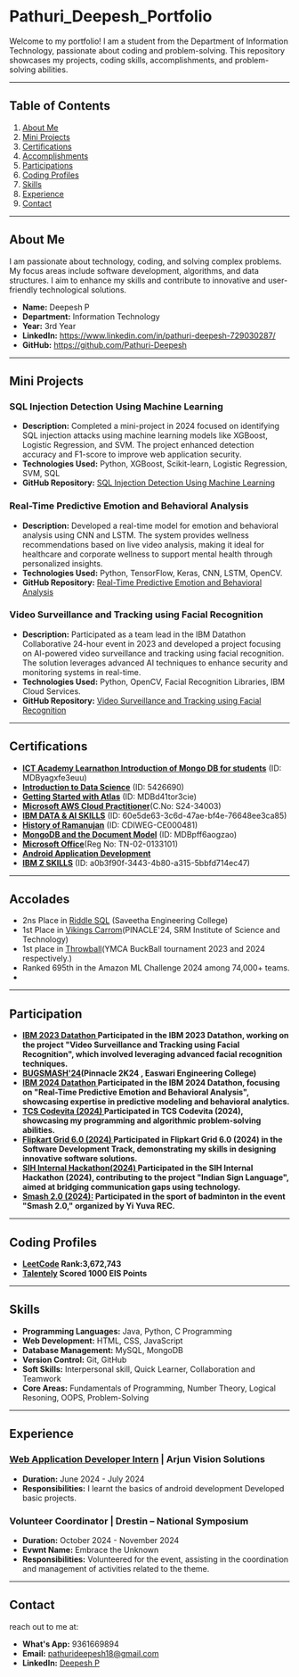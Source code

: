 # Pathuri_Deepesh_Portfolio
Welcome to my portfolio! I am a student from the Department of Information Technology, passionate about coding and problem-solving. This repository showcases my projects, coding skills, accomplishments, and problem-solving abilities.

---

## Table of Contents
1. [About Me](#about-me)
2. [Mini Projects](#mini-projects)
3. [Certifications](#certifications)
4. [Accomplishments](#accomplishments)
5. [Participations](#participation)
6. [Coding Profiles](#coding-profiles)
7. [Skills](#skills)
8. [Experience](#experience)
9. [Contact](#contact)

---

## About Me
I am passionate about technology, coding, and solving complex problems. My focus areas include software development, algorithms, and data structures. I aim to enhance my skills and contribute to innovative and user-friendly technological solutions.

- **Name:** Deepesh P
- **Department:** Information Technology
- **Year:** 3rd Year
- **LinkedIn:** https://www.linkedin.com/in/pathuri-deepesh-729030287/
- **GitHub:** https://github.com/Pathuri-Deepesh

---

## Mini Projects
### SQL Injection Detection Using Machine Learning
- **Description:** Completed a mini-project in 2024 focused on identifying SQL injection attacks using machine learning models like XGBoost, Logistic Regression, and SVM. The project enhanced detection accuracy and F1-score to improve web application security.
- **Technologies Used:** Python, XGBoost, Scikit-learn, Logistic Regression, SVM, SQL
- **GitHub Repository:** [SQL Injection Detection Using Machine Learning](https://github.com/Thilagavathi7/Discovery-and-deterrence-of-sql-injection-attack-using-machine-learning)

### Real-Time Predictive Emotion and Behavioral Analysis
- **Description:** Developed a real-time model for emotion and behavioral analysis using CNN and LSTM. The system provides wellness recommendations based on live video analysis, making it ideal for healthcare and corporate wellness to support mental health through personalized insights.
- **Technologies Used:** Python, TensorFlow, Keras, CNN, LSTM, OpenCV.
- **GitHub Repository:** [Real-Time Predictive Emotion and Behavioral Analysis](https://github.com/Jeevapriya14/A-Real-Time-Predictive-Emotion-and-Behavioral-Analysis-withWellness-Recommendations?tab=readme-ov-file)

### Video Surveillance and Tracking using Facial Recognition
- **Description:** Participated as a team lead in the IBM Datathon Collaborative 24-hour event in 2023 and developed a project focusing on AI-powered video surveillance and tracking using facial recognition. The solution leverages advanced AI techniques to enhance security and monitoring systems in real-time.
- **Technologies Used:** Python, OpenCV, Facial Recognition Libraries, IBM Cloud Services.
- **GitHub Repository:** [Video Surveillance and Tracking using Facial Recognition](https://github.com/Pathuri-Deepesh/Video-Surveillance-and-tracking-system-using-Facial-Recognition)

---

## Certifications


- **[ICT Academy Learnathon Introduction of Mongo DB for students](https://github.com/Pathuri-Deepesh/Pathuri_Deepesh_Portfolio/blob/main/MongoDB%20Basics.pdf)** (ID: MDByagxfe3euu)
- **[Introduction to Data Science](https://github.com/Pathuri-Deepesh/Pathuri_Deepesh_Portfolio/blob/main/Introduction%20to%20Data%20Science.jpg)** (ID: 5426690)
- **[Getting Started with Atlas](https://github.com/Pathuri-Deepesh/Pathuri_Deepesh_Portfolio/blob/main/Getting%20Started%20with%20MongoDB%20Atlas.pdf)** (ID: MDBd41tor3cie)
- **[Microsoft AWS Cloud Practitioner](https://github.com/Pathuri-Deepesh/Pathuri_Deepesh_Portfolio/blob/main/cloud%20particioner.pdf)**(C.No: S24-34003)
- **[IBM DATA & AI SKILLS](https://github.com/Pathuri-Deepesh/Pathuri_Deepesh_Portfolio/blob/main/IBM%20Data%20%26%20AI%20Skill.png)** (ID: 60e5de63-3c6d-47ae-bf4e-76648ee3ca85)
- **[History of Ramanujan](https://github.com/Pathuri-Deepesh/Pathuri_Deepesh_Portfolio/blob/main/History%20of%20Ramanujan.jpg)** (ID: CDIWEG-CE000481)
- **[MongoDB and the Document Model](https://github.com/Pathuri-Deepesh/Pathuri_Deepesh_Portfolio/blob/main/MongoDB%20and%20the%20Document%20Model.pdf)** (ID: MDBpff6aogzao) 
- **[Microsoft Office](https://github.com/Pathuri-Deepesh/Pathuri_Deepesh_Portfolio/blob/main/MS_OFFICE.pdf)**(Reg No: TN-02-0133101)
- **[Android Application Development](https://github.com/Pathuri-Deepesh/Pathuri_Deepesh_Portfolio/blob/main/Android%20Application%20Development.jpg)**  
- **[IBM Z SKILLS](https://github.com/Pathuri-Deepesh/Pathuri_Deepesh_Portfolio/blob/main/IBM%20Z%20Skill.png)** (ID: a0b3f90f-3443-4b80-a315-5bbfd714ec47)
---

## Accolades
- 2ns Place in [Riddle SQL](https://github.com/Pathuri-Deepesh/Pathuri_Deepesh_Portfolio/blob/main/riddle%20sql.pdf) (Saveetha Engineering College)
- 1st Place in [Vikings Carrom]()(PINACLE'24, SRM Institute of Science and Technology)
- 1st place in [Throwball](https://github.com/Pathuri-Deepesh/Pathuri_Deepesh_Portfolio/blob/main/ymca_throw.pdf)(YMCA BuckBall tournament 2023 and 2024 respectively.)
- Ranked 695th in the Amazon ML Challenge 2024 among 74,000+ teams.
- 

---

## Participation
- **[IBM 2023 Datathon ](https://github.com/Pathuri-Deepesh/Pathuri_Deepesh_Portfolio/blob/main/IBM%20Z%202023%20Datathon%20Certificate.pdf) Participated in the IBM 2023 Datathon, working on the project "Video Surveillance and Tracking using Facial Recognition", which involved leveraging advanced facial recognition techniques.**
- **[BUGSMASH'24]()(Pinnacle 2K24 , Easwari Engineering College)**
- **[IBM 2024 Datathon ](https://github.com/Pathuri-Deepesh/Pathuri_Deepesh_Portfolio/blob/main/IBM%20Z%202024%20Datathon%20Certificate.png) Participated in the IBM 2024 Datathon, focusing on "Real-Time Predictive Emotion and Behavioral Analysis", showcasing expertise in predictive modeling and behavioral analytics.**
- **[TCS Codevita (2024) ](https://github.com/Pathuri-Deepesh/Pathuri_Deepesh_Portfolio/blob/main/IBM%20Z%202023%20Datathon%20Certificate.pdf) Participated in TCS Codevita (2024), showcasing my programming and algorithmic problem-solving abilities.**
- **[Flipkart Grid 6.0 (2024) ](https://github.com/Pathuri-Deepesh/Pathuri_Deepesh_Portfolio/blob/main/Flipkart%20Grid%206.0%20Software%20Development%20Track.png) Participated in Flipkart Grid 6.0 (2024) in the Software Development Track, demonstrating my skills in designing innovative software solutions.**
- **[SIH Internal Hackathon(2024) ](https://github.com/Pathuri-Deepesh/Pathuri_Deepesh_Portfolio/blob/main/IBM%20Z%202024%20Datathon%20Certificate.png) Participated in the SIH Internal Hackathon (2024), contributing to the project "Indian Sign Language", aimed at bridging communication gaps using technology.**
- **[Smash 2.0 (2024):](https://github.com/Pathuri-Deepesh/Pathuri_Deepesh_Portfolio/blob/main/badmiton.pdf) Participated in the sport of badminton in the event "Smash 2.0," organized by Yi Yuva REC.**
---

## Coding Profiles
- **[LeetCode](https://leetcode.com/u/deepesh_22/) Rank:3,672,743**
- **[Talentely](https://lms.talentely.com/in/7112ebeb-6447-4b33-89de-14788cf453d3) Scored 1000 EIS Points**

---

## Skills
- **Programming Languages:** Java, Python, C Programming
- **Web Development:** HTML, CSS, JavaScript
- **Database Management:** MySQL, MongoDB
- **Version Control:** Git, GitHub
- **Soft Skills:** Interpersonal skill, Quick Learner, Collaboration and Teamwork
- **Core Areas:** Fundamentals of Programming, Number Theory, Logical Resoning,  OOPS, Problem-Solving

---

## Experience
### **[Web Application Developer Intern](https://github.com/Pathuri-Deepesh/Pathuri_Deepesh_Portfolio/blob/main/intern_Certificatee.pdf) | Arjun Vision Solutions**
- **Duration:** June 2024 - July 2024
- **Responsibilities:**  I learnt the basics of android development Developed basic projects.

### Volunteer Coordinator | Drestin – National Symposium
- **Duration:** October 2024 - November 2024
- **Evwnt Name:** Embrace the Unknown
- **Responsibilities:** Volunteered for the event, assisting in the coordination and management of activities related to the theme.

---

## Contact
reach out to me at:
- **What's App:** 9361669894
- **Email:** [pathurideepesh18@gmail.com](mailto:vpathurideepesh18@gmail.com)
- **LinkedIn:** [Deepesh P](https://www.linkedin.com/in/pathuri-deepesh-729030287/)
